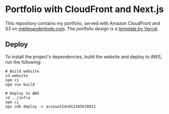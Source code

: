 # Portfolio with CloudFront and Next.js

This repository contains my portfolio, served with Amazon CloudFront and S3 on [mellevanderlinde.com](https://mellevanderlinde.com). The portfolio design is a [template by Vercel](https://vercel.com/templates/next.js/portfolio-starter-kit).

## Deploy

To install the project's dependencies, build the website and deploy to AWS, run the following:

```
# Build website
cd website
npm ci
npm run build

# Deploy to AWS
cd ../infra
npm ci
npx cdk deploy -c accountId=012345678912
```
